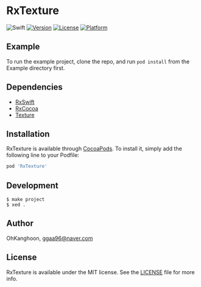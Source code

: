 # RxTexture

![Swift](https://img.shields.io/badge/Swift-5.1-orange.svg)
[![Version](https://img.shields.io/cocoapods/v/RxTexture.svg?style=flat)](https://cocoapods.org/pods/RxTexture)
[![License](https://img.shields.io/cocoapods/l/RxTexture.svg?style=flat)](https://cocoapods.org/pods/RxTexture)
[![Platform](https://img.shields.io/cocoapods/p/RxTexture.svg?style=flat)](https://cocoapods.org/pods/RxTexture)

## Example

To run the example project, clone the repo, and run `pod install` from the Example directory first.

## Dependencies
- [RxSwift](https://github.com/ReactiveX/RxSwift)
- [RxCocoa](https://github.com/ReactiveX/RxSwift)
- [Texture](https://github.com/TextureGroup/Texture)

## Installation

RxTexture is available through [CocoaPods](https://cocoapods.org). To install
it, simply add the following line to your Podfile:

```ruby
pod 'RxTexture'
```

## Development

```console
$ make project
$ xed .
```

## Author

OhKanghoon, ggaa96@naver.com

## License

RxTexture is available under the MIT license. See the [LICENSE](LICENSE) file for more info.
